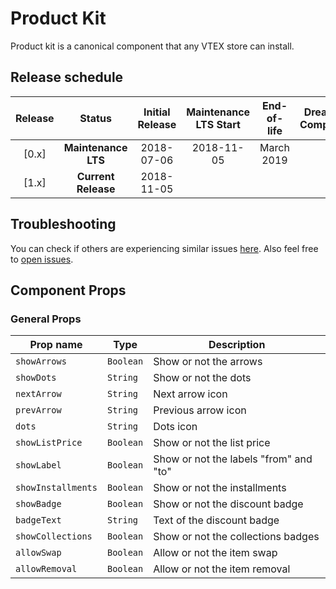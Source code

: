 # Product Kit

Product kit is a canonical component that any VTEX store can install. 

## Release schedule
| Release  | Status              | Initial Release | Maintenance LTS Start | End-of-life | Dreamstore Compatibility
| :--:     | :---:               |  :---:          | :---:                 | :---:       | :---: 
| [0.x]    | **Maintenance LTS** |  2018-07-06     | 2018-11-05            | March 2019  | 1.x
| [1.x]    | **Current Release** |  2018-11-05     |                       |             | 2.x

## Troubleshooting

You can check if others are experiencing similar issues [here](https://github.com/vtex-apps/product-kit/issues). Also feel free to [open issues](https://github.com/vtex-apps/product-kit/issues/new).

## Component Props

### General Props

| Prop name          | Type              | Description                                   |
| ------------------ | ----------------- | --------------------------------------------- |
| `showArrows`       | `Boolean`         | Show or not the arrows                        |
| `showDots`         | `String`          | Show or not the dots                          |
| `nextArrow`        | `String`          | Next arrow icon                               |
| `prevArrow`        | `String`          | Previous arrow icon                           |
| `dots`             | `String`          | Dots icon                                     |
| `showListPrice`    | `Boolean`         | Show or not the list price                    |
| `showLabel`        | `Boolean`         | Show or not the labels "from" and "to"        |
| `showInstallments` | `Boolean`         | Show or not the installments                  |
| `showBadge`        | `Boolean`         | Show or not the discount badge                |
| `badgeText`        | `String`          | Text of the discount badge                    |
| `showCollections`  | `Boolean`         | Show or not the collections badges            |
| `allowSwap`        | `Boolean`         | Allow or not the item swap                    |
| `allowRemoval`     | `Boolean`         | Allow or not the item removal                 |
